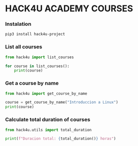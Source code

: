 # HACK4U ACADEMY COURSES

### Instalation

```bash
pip3 install hack4u-project
```

### List all courses

```python
from hack4u import list_courses

for course in list_courses():
    print(course)
```

### Get a course by name

```python
from hack4u import get_course_by_name

course = get_course_by_name("Introduccion a Linux")
print(course)
```

### Calculate total duration of courses

```python
from hack4u.utils import total_duration

print(f"Duracion total: {total_duration()} horas")
```
